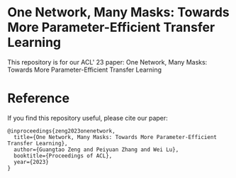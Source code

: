 # One Network, Many Masks: Towards More Parameter-Efficient Transfer Learning
This repository is for our ACL' 23 paper:
One Network, Many Masks: Towards More Parameter-Efficient Transfer Learning


# Reference
If you find this repository useful, please cite our paper:
```
@inproceedings{zeng2023onenetwork,
  title={One Network, Many Masks: Towards More Parameter-Efficient Transfer Learning},
  author={Guangtao Zeng and Peiyuan Zhang and Wei Lu},
  booktitle={Proceedings of ACL},
  year={2023}
}
```
